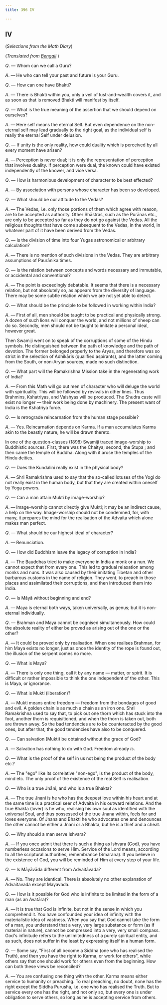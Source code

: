 ```yaml
---
title: 396 IV

---
```

  

## IV

(*Selections from the Math Diary*)

(*Translated from [Bengali](qa_b9_316_e5_314.pdf)* )

*Q*. — Whom can we call a Guru?

*A*. — He who can tell your past and future is your Guru.

*Q*. — How can one have Bhakti?

*A*. — There is Bhakti within you, only a veil of lust-and-wealth covers
it, and as soon as that is removed Bhakti will manifest by itself.

*Q*. — What is the true meaning of the assertion that we should depend
on ourselves?

*A*. — Here self means the eternal Self. But even dependence on the
non-eternal self may lead gradually to the right goal, as the individual
self is really the eternal Self under delusion.

*Q*. — If unity is the only reality, how could duality which is
perceived by all every moment have arisen?

*A*. — Perception is never dual; it is only the representation of
perception that involves duality. If perception were dual, the known
could have existed independently of the knower, and vice versa.

*Q*. — How is harmonious development of character to be best effected?

*A*. — By association with persons whose character has been so
developed.

*Q*. — What should be our attitude to the Vedas?

*A*. — The Vedas, i.e. only those portions of them which agree with
reason, are to be accepted as authority. Other Shāstras, such as the
Purānas etc., are only to be accepted so far as they do not go against
the Vedas. All the religious thoughts that have come subsequent to the
Vedas, in the world, in whatever part of it have been derived from the
Vedas.

*Q*. — Is the division of time into four Yugas astronomical or arbitrary
calculation?

*A*. — There is no mention of such divisions in the Vedas. They are
arbitrary assumptions of Paurānika times.

*Q*. — Is the relation between concepts and words necessary and
immutable, or accidental and conventional?

*A*. — The point is exceedingly debatable. It seems that there is a
necessary relation, but not absolutely so, as appears from the diversity
of language. There may be some subtle relation which we are not yet able
to detect.

*Q*. — What should be the principle to be followed in working within
India?

*A*. — First of all, men should be taught to be practical and physically
strong. A dozen of such lions will conquer the world, and not millions
of sheep can do so. Secondly, men should not be taught to imitate a
personal ideal, however great.

Then Swamiji went on to speak of the corruptions of some of the Hindu
symbols. He distinguished between the path of knowledge and the path of
devotion. The former belonged properly to the Aryas, and therefore was
so strict in the selection of Adhikāris (qualified aspirants), and the
latter coming from the South, or non-Aryan sources, made no such
distinction.

*Q*. — What part will the Ramakrishna Mission take in the regenerating
work of India?

*A*. — From this Math will go out men of character who will deluge the
world with spirituality. This will be followed by revivals in other
lines. Thus Brahmins, Kshatriyas, and Vaishyas will be produced. The
Shudra caste will exist no longer — their work being done by machinery.
The present want of India is the Kshatriya force.

*Q*. — Is retrograde reincarnation from the human stage possible?

*A*. — Yes. Reincarnation depends on Karma. If a man accumulates Karma
akin to the beastly nature, he will be drawn thereto.

In one of the question-classes (1898) Swamiji traced image-worship to
Buddhistic sources. First, there was the Chaitya; second, the Stupa ;
and then came the temple of Buddha. Along with it arose the temples of
the Hindu deities.

*Q*. — Does the Kundalini really exist in the physical body?

*A*. — Shri Ramakrishna used to say that the so-called lotuses of the
Yogi do not really exist in the human body, but that they are created
within oneself by Yoga powers.

*Q*. — Can a man attain Mukti by image-worship?

*A*. — Image-worship cannot directly give Mukti; it may be an indirect
cause, a help on the way. Image-worship should not be condemned, for,
with many, it prepares the mind for the realisation of the Advaita which
alone makes man perfect.

*Q*. — What should be our highest ideal of character?

*A*. — Renunciation.

*Q*. — How did Buddhism leave the legacy of corruption in India?

*A*. — The Bauddhas tried to make everyone in India a monk or a nun. We
cannot expect that from every one. This led to gradual relaxation among
monks and nuns. It was also caused by their imitating Tibetan and other
barbarous customs in the name of religion. They went, to preach in those
places and assimilated their corruptions, and then introduced them into
India.

*Q*. — Is Māyā without beginning and end?

*A*. — Maya is eternal both ways, taken universally, as genus; but it is
non-eternal individually.

*Q*. — Brahman and Maya cannot be cognised simultaneously. How could the
absolute reality of either be proved as arising out of the one or the
other?

*A*. — It could be proved only by realisation. When one realises
Brahman, for him Maya exists no longer, just as once the identity of the
rope is found out, the illusion of the serpent comes no more.

*Q*. — What is Maya?

*A*. — There is only one thing, call it by any name — matter, or spirit.
It is difficult or rather impossible to think the one independent of the
other. This is Maya, or ignorance.

*Q*. — What is Mukti (liberation)?

*A*. — Mukti means entire freedom — freedom from the bondages of good
and evil. A golden chain is as much a chain as an iron one. Shri
Ramakrishna used to say that, to pick out one thorn which has stuck into
the foot, another thorn is requisitioned, and when the thorn is taken
out, both are thrown away. So the bad tendencies are to be counteracted
by the good ones, but after that, the good tendencies have also to be
conquered.

*Q*. — Can salvation (Mukti) be obtained without the grace of God?

*A*. — Salvation has nothing to do with God. Freedom already *is*.

*Q*. — What is the proof of the self in us not being the product of the
body etc.?

*A*. — The "ego" like its correlative "non-ego", is the product of the
body, mind etc. The only proof of the existence of the real Self is
realisation.

*Q*. — Who is a true Jnāni, and who is a true Bhakta?

*A*. — The true Jnani is he who has the deepest love within his heart
and at the same time is a practical seer of Advaita in his outward
relations. And the true Bhakta (lover) is he who, realising his own soul
as identified with the universal Soul, and thus possessed of the true
Jnana within, feels for and loves everyone. Of Jnana and Bhakti he who
advocates one and denounces the other cannot be either a Jnani or a
Bhakta, but he is a thief and a cheat.

*Q*. — Why should a man serve Ishvara?

*A*. — If you once admit that there is such a thing as Ishvara (God),
you have numberless occasions to serve Him. Service of the Lord means,
according to all the scriptural authorities, remembrance (Smarana). If
you believe in the existence of God, you will be reminded of Him at
every step of your life.

*Q*. — Is Māyāvāda different from Advaitāvada?

*A*. — No. They are identical. There is absolutely no other explanation
of Advaitavada except Mayavada.

*Q*. — How is it possible for God who is infinite to be limited in the
form of a man (as an Avatāra)?

*A*. — It is true that God is infinite, but not in the sense in which
you comprehend it. You have confounded your idea of infinity with the
materialistic idea of vastness. When you say that God cannot take the
form of a man, you understand that a very, very large substance or form
(as if material in nature), cannot be compressed into a very, very small
compass. God's infinitude refers to the unlimitedness of a purely
spiritual entity, and as such, does not suffer in the least by
expressing itself in a human form.

*Q*. — Some say, "First of all become a Siddha (one who has realised the
Truth), and then you have the right to Karma, or work for others", while
others say that one should work for others even from the beginning. How
can both these views be reconciled?

*A*. — You are confusing one thing with the other. Karma means either
service to humanity or preaching. To real preaching, no doubt, none has
the right except the Siddha Purusha, i.e. one who has realised the
Truth. But to service every one has the right, and not only so, but
every one is under obligation to serve others, so long as he is
accepting service from others.